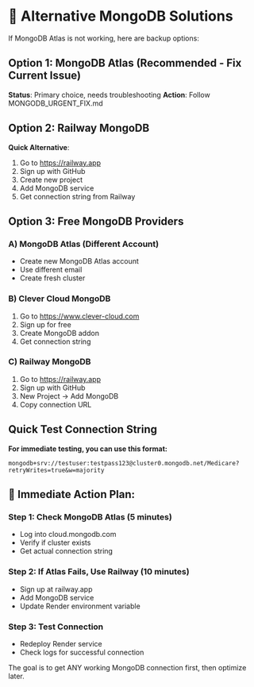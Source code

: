 # 🔄 Alternative MongoDB Solutions

If MongoDB Atlas is not working, here are backup options:

## Option 1: MongoDB Atlas (Recommended - Fix Current Issue)
**Status**: Primary choice, needs troubleshooting
**Action**: Follow MONGODB_URGENT_FIX.md

## Option 2: Railway MongoDB
**Quick Alternative**:
1. Go to https://railway.app
2. Sign up with GitHub
3. Create new project
4. Add MongoDB service
5. Get connection string from Railway

## Option 3: Free MongoDB Providers

### A) MongoDB Atlas (Different Account)
- Create new MongoDB Atlas account
- Use different email
- Create fresh cluster

### B) Clever Cloud MongoDB
1. Go to https://www.clever-cloud.com
2. Sign up for free
3. Create MongoDB addon
4. Get connection string

### C) Railway MongoDB
1. Go to https://railway.app
2. Sign up with GitHub
3. New Project → Add MongoDB
4. Copy connection URL

## Quick Test Connection String
**For immediate testing, you can use this format:**
```
mongodb+srv://testuser:testpass123@cluster0.mongodb.net/Medicare?retryWrites=true&w=majority
```

## 🚨 Immediate Action Plan:

### Step 1: Check MongoDB Atlas (5 minutes)
- Log into cloud.mongodb.com
- Verify if cluster exists
- Get actual connection string

### Step 2: If Atlas Fails, Use Railway (10 minutes)
- Sign up at railway.app
- Add MongoDB service
- Update Render environment variable

### Step 3: Test Connection
- Redeploy Render service
- Check logs for successful connection

The goal is to get ANY working MongoDB connection first, then optimize later.
